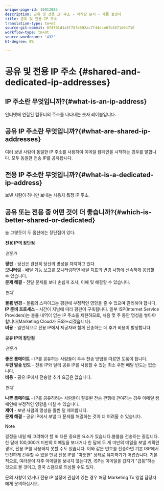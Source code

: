 ```yaml
---
unique-page-id: 10912085
description: 공유 및 전용 IP 주소 - 마케팅 문서 - 제품 설명서
title: 공유 및 전용 IP 주소
translation-type: tm+mt
source-git-commit: 074701d1a5f75fe592ac7f44cce6fb3571e94710
workflow-type: tm+mt
source-wordcount: '432'
ht-degree: 0%

---
```



# 공유 및 전용 IP 주소 {#shared-and-dedicated-ip-addresses}

## IP 주소란 무엇입니까?{#what-is-an-ip-address}

인터넷에 연결된 컴퓨터의 주소를 나타내는 숫자 레이블입니다.

## 공유 IP 주소란 무엇입니까?{#what-are-shared-ip-addresses}

여러 보낸 사람이 동일한 IP 주소를 사용하여 이메일 캠페인을 시작하는 경우를 말합니다. 모두 동일한 전송 IP를 공유합니다.

## 전용 IP 주소란 무엇입니까?{#what-is-a-dedicated-ip-address}

보낸 사람이 하나만 보내는 사용자 특정 IP 주소.

## 공유 또는 전용 중 어떤 것이 더 좋습니까?{#which-is-better-shared-or-dedicated}

늘 그렇듯이 두 옵션에는 장단점이 있다.

**전용 IP의 장단점**

_전문가_

**평판** - 당신은 완전히 당신의 명성을 차지하고 있다.\
**모니터링**  - 배달 기능 보고를 모니터링하면 배달 지표의 변경 사항에 신속하게 응답할 수 있습니다.\
**문제 해결**  - 전달 문제를 보다 손쉽게 조사, 이해 및 해결할 수 있습니다.

_반대_

**볼륨 변경**  - 볼륨의 스파이크는 평판에 부정적인 영향을 줄 수 있으며 관리해야 합니다.\
**IP 준비 프로세스**  - 시간이 지남에 따라 평판이 구축됩니다. 일부 ISP(Internet Service Providers)는 볼륨 내역이 없는 IP 주소를 제한하므로, 처음 몇 주 동안 명성을 쌓아야 합니다(Marketing Cloud가 도와드리겠습니다).\
**비용**  - 일반적으로 전용 IP에서 제공자와 함께 전송하는 데 추가 비용이 발생합니다.

**공유 IP의 장단점**

_전문가_

**좋은 룸메이트** - IP를 공유하는 사람들이 우수 전송 방법을 따르면 도움이 됩니다.\
**우편 발송 빈도**  - 전용 IP와 달리 공유 IP를 사용할 수 있는 최소 우편 배달 빈도는 없습니다.\
**비용**  - 공유 IP에서 전송할 추가 요금은 없습니다.

_반대_

**나쁜 룸메이트** - IP를 공유하려는 사람들이 잘못된 전송 관행에 관여하는 경우 이메일 캠페인에 부정적인 영향을 미칠 수 있습니다.\
**제어**  - 보낸 사람의 명성을 훨씬 덜 제어합니다.\
**문제 해결**  - 공유 IP에서 보낼 때 문제를 해결하는 것이 더 어려울 수 있습니다.

>[!NOTE]
>
>결정을 내릴 때 고려해야 할 또 다른 중요한 요소가 있습니다.볼륨을 전송하는 중입니다. 한 달에 100,000개 미만의 이메일을 보내거나 한 달에 두 개 미만의 메일을 보낼 계획인 경우, 전용 IP를 사용하지 못할 수도 있습니다. 이와 같은 번호를 전송하면 기본 ISP에서 안전하게 간주할 수 있을 만큼 전용 IP를 &quot;따뜻한&quot; 상태로 유지하기가 어렵습니다. 기본적으로, 여러분이 자주 이메일을 보내지 않는다면, ISP는 이메일을 갑자기 &quot;급등&quot;하는 것으로 볼 것이고, 결국 스팸으로 의심될 수도 있다.

문의 사항이 있거나 전용 IP 설정에 관심이 있는 경우 해당 Marketing To 영업 담당자에게 문의하십시오.
